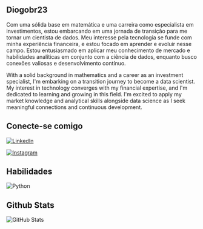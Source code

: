 ## Diogobr23
Com uma sólida base em matemática e uma carreira como especialista em investimentos, estou embarcando em uma jornada de transição para me tornar um cientista de dados. Meu interesse pela tecnologia se funde com minha experiência financeira, e estou focado em aprender e evoluir nesse campo. Estou entusiasmado em aplicar meu conhecimento de mercado e habilidades analíticas em conjunto com a ciência de dados, enquanto busco conexões valiosas e desenvolvimento contínuo.

With a solid background in mathematics and a career as an investment specialist, I'm embarking on a transition journey to become a data scientist. My interest in technology converges with my financial expertise, and I'm dedicated to learning and growing in this field. I'm excited to apply my market knowledge and analytical skills alongside data science as I seek meaningful connections and continuous development.

## Conecte-se comigo
[![LinkedIn](https://img.shields.io/badge/LinkedIn-000?style=for-the-badge&logo=linkedin&logoColor=0E76A8)](https://www.linkedin.com/in/diogo-ramos-cea-997407176/)

[![Instagram](https://img.shields.io/badge/Instagram-000?style=for-the-badge&logo=instagram)](https://www.instagram.com/diogob.ramos/)

## Habilidades

![Python](https://img.shields.io/badge/Python-000?style=for-the-badge&logo=python)

## Github Stats
![GitHub Stats](https://github-readme-stats.vercel.app/api?username=Diogobr23&theme=transparent&bg_color=000&border_color=30A3DC&show_icons=true&icon_color=30A3DC&title_color=30A3DC&text_color=FFF)


